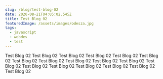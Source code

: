 ```yaml
---
slug: /blog/test-blog-02
date: 2020-08-21T04:05:02.545Z
title: Test Blog 02
featuredImage: /assets/images/odesza.jpg
tags:
  - javascript
  - webdev
  - test
---
```

Test Blog 02 Test Blog 02 Test Blog 02 Test Blog 02 Test Blog 02 Test Blog 02 Test Blog 02 Test Blog 02 Test Blog 02 Test Blog 02 Test Blog 02 Test Blog 02 Test Blog 02 Test Blog 02 Test Blog 02 Test Blog 02 Test Blog 02 Test Blog 02